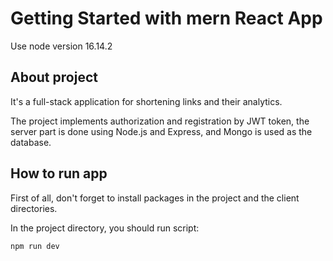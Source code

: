 # Getting Started with mern React App

Use node version 16.14.2

## About project

It's a full-stack application for shortening links and their analytics.

The project implements authorization and registration by JWT token, the server part is done using Node.js and Express, and Mongo is used as the database.

## How to run app

First of all, don't forget to install packages in the project and the client directories.

In the project directory, you should run script:

`npm run dev`

